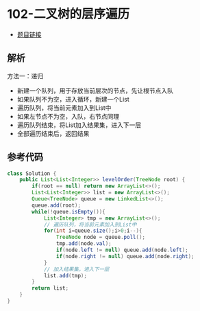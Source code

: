 # 102-二叉树的层序遍历

- [题目链接](https://leetcode-cn.com/problems/binary-tree-level-order-traversal/)

## 解析

方法一：递归

- 新建一个队列，用于存放当前层次的节点，先让根节点入队
- 如果队列不为空，进入循环，新建一个List
- 遍历队列，将当前元素加入到List中
- 如果左节点不为空，入队，右节点同理
- 遍历队列结束，将List加入结果集，进入下一层
- 全部遍历结束后，返回结果

## 参考代码
```Java
class Solution {
    public List<List<Integer>> levelOrder(TreeNode root) {
        if(root == null) return new ArrayList<>();
        List<List<Integer>> list = new ArrayList<>();
        Queue<TreeNode> queue = new LinkedList<>();
        queue.add(root);
        while(!queue.isEmpty()){
            List<Integer> tmp = new ArrayList<>();
            // 遍历队列，将当前元素加入到List中
            for(int i=queue.size();i>0;i--){
                TreeNode node = queue.poll();
                tmp.add(node.val);
                if(node.left != null) queue.add(node.left);
                if(node.right != null) queue.add(node.right);
            }
            // 加入结果集，进入下一层
            list.add(tmp);
        }
        return list;
    }
}
```
